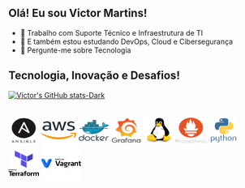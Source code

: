 ## Olá! Eu sou Victor Martins!

- 🔭 Trabalho com Suporte Técnico e Infraestrutura de TI
- 🌱 E também estou estudando DevOps, Cloud e Cibersegurança
- 💬 Pergunte-me sobre Tecnologia

## Tecnologia, Inovação e Desafios!
<div align="center">
  <a href="https://github.com/HysV">
</div>

[![Victor's GitHub stats-Dark](https://github-readme-stats.vercel.app/api?username=HysV&show_icons=true&theme=dark#gh-dark-mode-only)](https://github.com/HysV/github-readme-stats#gh-dark-mode-only)

<div style="display: inline_block"><br>
  <img align="center" alt="V-Ansible" height="50" width="60" src="https://raw.githubusercontent.com/devicons/devicon/master/icons/ansible/ansible-plain-wordmark.svg">
  <img align="center" alt="V-AWS" height="60" width="70" src="https://raw.githubusercontent.com/devicons/devicon/master/icons/amazonwebservices/amazonwebservices-original-wordmark.svg">
  <img align="center" alt="V-Docker" height="50" width="60" src="https://raw.githubusercontent.com/devicons/devicon/master/icons/docker/docker-original-wordmark.svg">
  <img align="center" alt="V-Grafana" height="50" width="60" src="https://raw.githubusercontent.com/devicons/devicon/master/icons/grafana/grafana-original-wordmark.svg">
  <img align="center" alt="V-Linux" height="50" width="60" src="https://raw.githubusercontent.com/devicons/devicon/master/icons/linux/linux-original.svg">
  <img align="center" alt="V-Prometheus" height="50" width="60" src="https://raw.githubusercontent.com/devicons/devicon/master/icons/prometheus/prometheus-original-wordmark.svg">
  <img align="center" alt="V-Python" height="50" width="60" src="https://raw.githubusercontent.com/devicons/devicon/master/icons/python/python-original-wordmark.svg">
  <img align="center" alt="V-Terraform" height="50" width="60" src="https://raw.githubusercontent.com/devicons/devicon/master/icons/terraform/terraform-original-wordmark.svg">
  <img align="center" alt="V-Vagrant" height="70" width="80" src="https://raw.githubusercontent.com/devicons/devicon/master/icons/vagrant/vagrant-original-wordmark.svg">
 </div>
